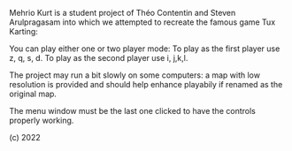 Mehrio Kurt is a student project of Théo Contentin and Steven Arulpragasam into which we attempted to recreate the famous game Tux Karting:

You can play either one or two player mode:
To play as the first player use z, q, s, d.
To play as the second player use i, j,k,l.

The project may run a bit slowly on some computers: a map with low resolution is provided and should help enhance playabily if renamed as the original map.

The menu window must be the last one clicked to have the controls properly working.

(c) 2022
